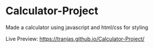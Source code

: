 # Calculator-Project

Made a calculator using javascript and html/css for styling

Live Preview: https://tranjas.github.io/Calculator-Project/ 
